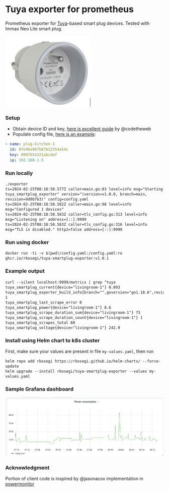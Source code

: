 # Tuya exporter for prometheus

Prometheus exporter for [Tuya](https://iot.tuya.com/)-based smart plug devices.
Tested with Immax Neo Lite smart plug.

![smartplug](docs/smartplug.jpg)

### Setup

- Obtain device ID and key, [here is excellent guide](https://github.com/codetheweb/tuyapi/blob/master/docs/SETUP.md) by @codetheweb
- Populate config file, [here is an example](config.yaml):

```yaml
- name: plug-kitchen-1
  id: 87e98a987b87b12354a54c
  key: 0987654321abcdef
  ip: 192.168.1.5
```

### Run locally

```shell
./exporter
ts=2024-02-25T08:18:50.577Z caller=main.go:83 level=info msg="Starting tuya_smartplug_exporter" version="(version=v1.0.0, branch=main, revision=9d0b7b3)" config=config.yaml
ts=2024-02-25T08:18:50.582Z caller=main.go:98 level=info msg="Configured 1 devices"
ts=2024-02-25T08:18:50.583Z caller=tls_config.go:313 level=info msg="Listening on" address=[::]:9999
ts=2024-02-25T08:18:50.583Z caller=tls_config.go:316 level=info msg="TLS is disabled." http2=false address=[::]:9999
```

### Run using docker

```shell
docker run -ti -v $(pwd)/config.yaml:/config.yaml:ro ghcr.io/rkosegi/tuya-smartplug-exporter:v1.0.1
```

### Example output

```shell
curl --silent localhost:9999/metrics | grep ^tuya
tuya_smartplug_current{device="livingroom-1"} 0.093
tuya_smartplug_exporter_build_info{branch="",goversion="go1.18.6",revision="",version=""} 1
tuya_smartplug_last_scrape_error 0
tuya_smartplug_power{device="livingroom-1"} 8.6
tuya_smartplug_scrape_duration_sum{device="livingroom-1"} 73
tuya_smartplug_scrape_duration_count{device="livingroom-1"} 1
tuya_smartplug_scrapes_total 60
tuya_smartplug_voltage{device="livingroom-1"} 242.9
```

### Install using Helm chart to k8s cluster

First, make sure your values are present in file `my-values.yaml`, then run

```shell
helm repo add rkosegi https://rkosegi.github.io/helm-charts/ --force-update
helm upgrade --install rkosegi/tuya-smartplug-exporter --values my-values.yaml
```

### Sample Grafana dashboard

![dashboard](docs/dashboard.jpg)


### Acknowledgment

Portion of client code is inspired by @jasonacox implementation in [powermonitor](https://github.com/jasonacox/powermonitor)

